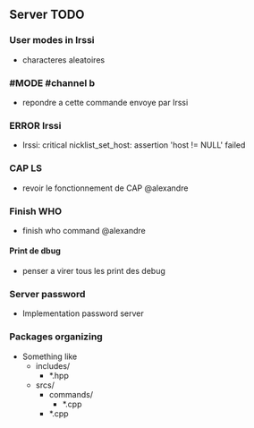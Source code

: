 ## Server TODO

### User modes in Irssi
- characteres aleatoires

### #MODE #channel b
- repondre a cette commande envoye par Irssi

### ERROR Irssi
- Irssi: critical nicklist_set_host: assertion 'host != NULL' failed

### CAP LS 
- revoir le fonctionnement de CAP @alexandre 

### Finish WHO
- finish who command @alexandre

#### Print de dbug
- penser a virer tous les print des debug

### Server password 
- Implementation password server

### Packages organizing
- Something like
  - includes/
    - *.hpp
  - srcs/ 
    - commands/
      - *.cpp
    - *.cpp